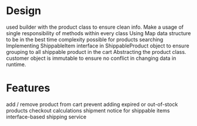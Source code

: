 # Design 
used builder with the product class to ensure clean info.
Make a usage of single responsibility of methods within every class
Using Map data structure to be in the best time complexity possible for products searching 
Implementing ShippableItem interface in ShippableProduct object to ensure grouping to all shippable product in the cart
Abstracting the product class.
customer object is immutable to ensure no conflict in changing data in runtime.

# Features
add / remove product from cart
prevent adding expired or out-of-stock products 
checkout calculations 
shipment notice for shippable items 
interface-based shipping service 
